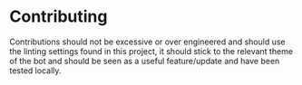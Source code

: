 # Contributing 

Contributions should not be excessive or over engineered and should use the linting settings found in this project, it should stick to the relevant theme of the bot and should be seen as a useful feature/update and have been tested locally.